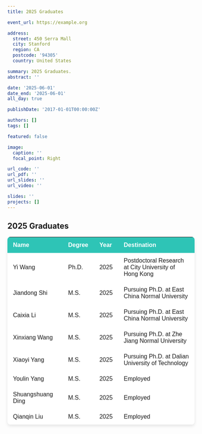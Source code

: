 ```yaml
---
title: 2025 Graduates

event_url: https://example.org

address:
  street: 450 Serra Mall
  city: Stanford
  region: CA
  postcode: '94305'
  country: United States

summary: 2025 Graduates.
abstract: ''

date: '2025-06-01'
date_end: '2025-06-01'
all_day: true

publishDate: '2017-01-01T00:00:00Z'

authors: []
tags: []

featured: false

image:
  caption: ''
  focal_point: Right

url_code: ''
url_pdf: ''
url_slides: ''
url_video: ''

slides: ''
projects: []
---
```


<!--more-->

<h2>2025 Graduates</h2>

<style>
.graduate-table {
  width: 100%;
  border-collapse: separate;
  border-spacing: 0;
  font-family: Arial, sans-serif;
  box-shadow: 0 4px 8px rgba(0,0,0,0.1);
  border-radius: 8px;
  overflow: hidden;
}

.graduate-table th, .graduate-table td {
  padding: 12px 15px;
  text-align: left;
}

.graduate-table thead {
  background-color: #2EC4B6;
  color: white;
  font-weight: bold;
}

.graduate-table tbody tr {
  background-color: #ffffff;
  transition: transform 0.2s, box-shadow 0.2s;
}

.graduate-table tbody tr:not(:last-child) {
  border-bottom: 1px solid #ddd;
}

.graduate-table tbody tr:hover {
  transform: translateY(-2px);
  box-shadow: 0 4px 12px rgba(0,0,0,0.15);
}
</style>

<table class="graduate-table">
  <thead>
    <tr>
      <th>Name</th>
      <th>Degree</th>
      <th>Year</th>
      <th>Destination</th>
    </tr>
  </thead>
  <tbody>
    <tr>
      <td>Yi Wang</td>
      <td>Ph.D.</td>
      <td>2025</td>
      <td>Postdoctoral Research at City University of Hong Kong</td>
    </tr>
    <tr>
      <td>Jiandong Shi</td>
      <td>M.S.</td>
      <td>2025</td>
      <td>Pursuing Ph.D. at East China Normal University</td>
    </tr>
    <tr>
      <td>Caixia Li</td>
      <td>M.S.</td>
      <td>2025</td>
      <td>Pursuing Ph.D. at East China Normal University</td>
    </tr>
    <tr>
      <td>Xinxiang Wang</td>
      <td>M.S.</td>
      <td>2025</td>
      <td>Pursuing Ph.D. at Zhe Jiang Normal University</td>
    </tr>
    <tr>
      <td>Xiaoyi Yang</td>
      <td>M.S.</td>
      <td>2025</td>
      <td>Pursuing Ph.D. at Dalian University of Technology</td>
    </tr>
    <tr>
      <td>Youlin Yang</td>
      <td>M.S.</td>
      <td>2025</td>
      <td>Employed</td>
    </tr>
    <tr>
      <td>Shuangshuang Ding</td>
      <td>M.S.</td>
      <td>2025</td>
      <td>Employed</td>
    </tr>
    <tr>
      <td>Qianqin Liu</td>
      <td>M.S.</td>
      <td>2025</td>
      <td>Employed</td>
    </tr>
  </tbody>
</table>